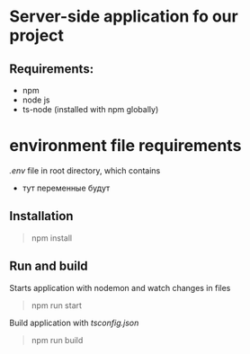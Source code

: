 # Server-side application fo our project
## Requirements:
- npm 
- node js
- ts-node (installed with npm globally)

# environment file requirements
_.env_ file in root directory, which contains
- тут переменные будут

## Installation
> npm install

## Run and build
Starts application with nodemon and watch changes in files
> npm run start

Build application with _tsconfig.json_
> npm run build